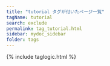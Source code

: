 ```yaml
---
title: "tutorial タグが付いたページ一覧"
tagName: tutorial
search: exclude
permalink: tag_tutorial.html
sidebar: mydoc_sidebar
folder: tags
---
```

{% include taglogic.html %}
